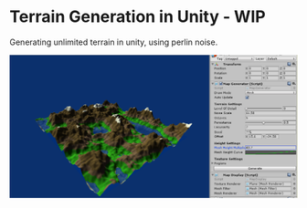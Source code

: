 # Terrain Generation in Unity - WIP
Generating unlimited terrain in unity, using perlin noise.

![Terrain](/images/terrain2.png)
